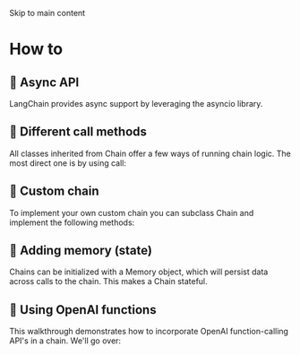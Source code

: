 

Skip to main content

# How to

## 📄️ Async API

LangChain provides async support by leveraging the asyncio library.

## 📄️ Different call methods

All classes inherited from Chain offer a few ways of running chain logic. The most direct one is by using call:

## 📄️ Custom chain

To implement your own custom chain you can subclass Chain and implement the following methods:

## 📄️ Adding memory (state)

Chains can be initialized with a Memory object, which will persist data across calls to the chain. This makes a Chain stateful.

## 📄️ Using OpenAI functions

This walkthrough demonstrates how to incorporate OpenAI function-calling API's in a chain. We'll go over:

